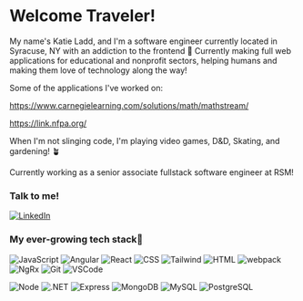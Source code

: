 # Welcome Traveler!
My name's Katie Ladd, and I'm a software engineer currently located in Syracuse, NY with an addiction to the frontend 💖 
Currently making full web applications for educational and nonprofit sectors, helping humans and making them love of technology along the way!

Some of the applications I've worked on:

https://www.carnegielearning.com/solutions/math/mathstream/

https://link.nfpa.org/

When I'm not slinging code, I'm playing video games, D&D, Skating, and gardening! 🪴

Currently working as a senior associate fullstack software engineer at RSM!
### Talk to me!
[![LinkedIn](https://img.shields.io/badge/LinkedIn-0077B5?style=flat-square&logo=linkedin&logoColor=white&link=https://www.linkedin.com/in/katie-ladd/)](https://www.linkedin.com/in/katie-ladd/)

### My ever-growing tech stack💖
![JavaScript](https://img.shields.io/badge/JavaScript%20-%23323330.svg?&style=flat-square&logo=javascript&logoColor=%23F7DF1E)
![Angular](https://img.shields.io/badge/Angular%20-%23323330.svg?&style=flat-square&logo=Angular&logoColor=%23F7DF1E)
![React](https://img.shields.io/badge/React%20-%2320232a.svg?&style=flat-square&logo=react&logoColor=%2361DAFB)
![CSS](https://img.shields.io/badge/CSS3%20-%231572B6.svg?&style=flat-square&logo=css3&logoColor=white)
![Tailwind](https://img.shields.io/badge/Tailwind%20-%231572B6.svg?&style=flat-square&logo=Tailwind&logoColor=white)
![HTML](https://img.shields.io/badge/HTML5%20-%23E34F26.svg?&style=flat-square&logo=html5&logoColor=white)
![webpack](https://img.shields.io/badge/webpack%20-%238DD6F9.svg?&style=flat-square&logo=webpack&logoColor=black)
![NgRx](https://img.shields.io/badge/NgRx%20-%238DD6F9.svg?&style=flat-square&logo=NgRx&logoColor=black)
![Git](https://img.shields.io/badge/Git%20-%23F05033.svg?&style=flat-square&logo=git&logoColor=white)
![VSCode](https://img.shields.io/badge/VS%20Code%20-%23007ACC.svg?&style=flat-square&logo=visual-studio-code&logoColor=white)

![Node](https://img.shields.io/badge/Node.js%20-%2343853D.svg?&style=flat-square&logo=node.js&logoColor=white)
![.NET](https://img.shields.io/badge/.NET%20-%2343853D.svg?&style=flat-square&logo=dotnet.js&logoColor=white)
![Express](https://img.shields.io/badge/Express%20-%23404d59.svg?&style=flat-square)
![MongoDB](https://img.shields.io/badge/MongoDB-%234ea94b.svg?&style=flat-square&logo=mongodb&logoColor=white)
![MySQL](https://img.shields.io/badge/MySQL-%2300f.svg?&style=flat-square&logo=mysql&logoColor=white)
![PostgreSQL](https://img.shields.io/badge/PostgreSQL-%23316192.svg?&style=flat-square&logo=postgresql&logoColor=white)

